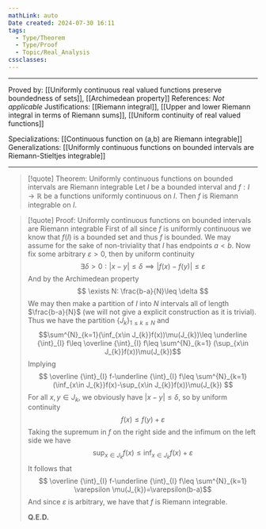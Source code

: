 ```yaml
---
mathLink: auto
Date created: 2024-07-30 16:11
tags:
  - Type/Theorem
  - Type/Proof
  - Topic/Real_Analysis
cssclasses:
---
```


---

Proved by: [[Uniformly continuous real valued functions preserve boundedness of sets]], [[Archimedean property]]
References: _Not applicable_
Justifications: [[Riemann integral]], [[Upper and lower Riemann integral in terms of Riemann sums]], [[Uniform continuity of real valued functions]]   

Specializations: [[Continuous function on (a,b) are Riemann integrable]]
Generalizations: [[Uniformly continuous functions on bounded intervals are Riemann-Stieltjes integrable]]

---

> [!quote] Theorem: Uniformly continuous functions on bounded intervals are Riemann integrable
> Let $I$ be a bounded interval and $f:I\to \mathbb{R}$ be a functions uniformly continuous on $I$. Then $f$ is Riemann integrable on $I$.

>[!quote] Proof: Uniformly continuous functions on bounded intervals are Riemann integrable
>First of all since $f$ is uniformly continuous we know that $f(I)$ is a bounded set and thus $f$ is bounded. We may assume for the sake of non-triviality that $I$ has endpoints $a<b$. Now fix some arbitrary $\varepsilon>0$, then by uniform continuity $$ \exists \delta>0: \left| x-y \right| \leq \delta \implies \left| f(x)-f(y) \right|\leq \varepsilon  $$And by the Archimedean property $$ \exists N: \frac{b-a}{N}\leq \delta $$We may then make a partition of $I$ into $N$ intervals all of length $\frac{b-a}{N}$ (we will not give a explicit construction as it is trivial). Thus we have the partition $\{ J_{k} \}_{1\leq k\leq N}$ and  $$\sum^{N}_{k=1}(\inf_{x\in J_{k}}f(x))\mu(J_{k})\leq \underline {\int}_{I} f\leq \overline {\int}_{I} f\leq \sum^{N}_{k=1} (\sup_{x\in J_{k}}f(x))\mu(J_{k})$$Implying $$ \overline {\int}_{I} f-\underline {\int}_{I} f\leq \sum^{N}_{k=1}(\inf_{x\in J_{k}}f(x)-\sup_{x\in J_{k}}f(x))\mu(J_{k}) $$For all $x,y \in J_{k}$, we obviously have $\left| x-y \right|\leq \delta$, so by uniform continuity $$ f(x)\leq f(y)+\varepsilon $$Taking the supremum in $f$ on the right side and the infimum on the left side we have $$ \sup_{x\in J_{k}}f(x)\leq \inf_{x\in J_{k}}f(x)+\varepsilon $$It follows that $$ \overline {\int}_{I} f-\underline {\int}_{I} f\leq \sum^{N}_{k=1} \varepsilon \mu(J_{k})=\varepsilon(b-a)$$And since $\varepsilon$ is arbitrary, we have that $f$ is Riemann integrable.
>
>**Q.E.D.**
